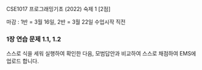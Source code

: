 CSE1017 프로그래밍기초 (2022) 숙제 1 [2점]

마감 : 1반 = 3월 16일, 2반 = 3월 22일 수업시작 직전

### 1장 연습 문제 1.1, 1.2 

스스로 식을 세워 실행하여 확인한 다음, 
모범답안과 비교하여 스스로 채점하여 EMS에 업로드 합니다.
